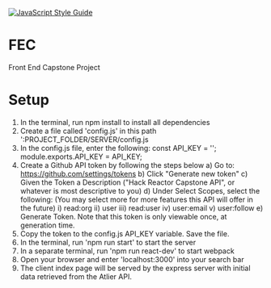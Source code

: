 [![JavaScript Style Guide](https://img.shields.io/badge/code_style-standard-brightgreen.svg)](https://standardjs.com)

# FEC
Front End Capstone Project


# Setup
1) In the terminal, run npm install to install all dependencies
2) Create a file called 'config.js' in this path ':PROJECT_FOLDER/SERVER/config.js
3) In the config.js file, enter the following:
  const API_KEY = '';
  module.exports.API_KEY = API_KEY;
4) Create a Github API token by following the steps below
  a) Go to: https://github.com/settings/tokens
  b) Click "Generate new token"
  c) Given the Token a Description ("Hack Reactor Capstone API", or whatever is most descriptive to you)
  d) Under Select Scopes, select the following: (You may select more for more features this API will offer in the future)
    i) read:org
    ii) user
    iii) read:user
    iv) user:email
    v) user:follow
    e) Generate Token. Note that this token is only viewable once, at generation time.
5) Copy the token to the config.js API_KEY variable. Save the file.
6) In the terminal, run 'npm run start' to start the server
7) In a separate terminal, run 'npm run react-dev' to start webpack
8) Open your browser and enter 'localhost:3000' into your search bar
9) The client index page will be served by the express server with initial data retrieved from the Atlier API.

